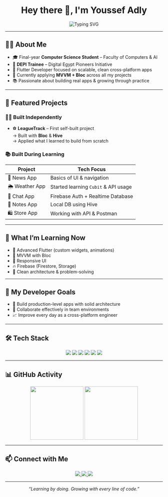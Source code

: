 <h1 align="center">Hey there 👋, I'm Youssef Adly</h1>

<p align="center">
  <img src="https://readme-typing-svg.vercel.app/?font=Fira+Code&size=22&pause=1000&color=00BFFF&center=true&vCenter=true&width=500&lines=Flutter+Developer+💙;Learning+MVVM+with+Bloc+🧠;Building+Real+Projects+📖;Leveling+Up+Every+Day+💫" alt="Typing SVG" />
</p>

---

## 👨‍💻 About Me
- 🎓 Final-year **Computer Science Student** – Faculty of Computers & AI  
- 🚀 **DEPI Trainee** – Digital Egypt Pioneers Initiative  
- 💙 Flutter Developer focused on scalable, clean cross-platform apps  
- 🔁 Currently applying **MVVM + Bloc** across all my projects  
- 📚 Passionate about building real apps & growing through practice

---

## 💼 Featured Projects

### 🧑‍💻 Built Independently
- ⚽ **LeagueTrack** – First self-built project  
  → Built with **Bloc** & **Hive**  
  → Applied what I learned to build from scratch

### 📚 Built During Learning
| Project       | Tech Focus                             |
|---------------|-----------------------------------------|
| 📰 News App    | Basics of UI & navigation               |
| 🌦️ Weather App | Started learning `Cubit` & API usage    |
| 💬 Chat App    | Firebase Auth + Realtime Database       |
| 📝 Notes App   | Local DB using Hive                     |
| 🛍️ Store App   | Working with API & Postman              |

---

## 🚀 What I’m Learning Now
- 🎨 Advanced Flutter (custom widgets, animations)  
- 🧠 MVVM with Bloc  
- 🧩 Responsive UI  
- 🔥 Firebase (Firestore, Storage)  
- 💪 Clean architecture & problem-solving  

---

## 🎯 My Developer Goals
- 🧱 Build production-level apps with solid architecture  
- 🤝 Collaborate effectively in team environments  
- 📈 Improve every day as a cross-platform engineer  

---

## 🛠️ Tech Stack

<p align="center">
  <img src="https://img.shields.io/badge/Flutter-02569B?style=for-the-badge&logo=flutter&logoColor=white" />
  <img src="https://img.shields.io/badge/Dart-0175C2?style=for-the-badge&logo=dart&logoColor=white" />
  <img src="https://img.shields.io/badge/Firebase-FFCA28?style=for-the-badge&logo=firebase&logoColor=black" />
  <img src="https://img.shields.io/badge/Hive-FF6F00?style=for-the-badge&logo=hive&logoColor=white" />
  <img src="https://img.shields.io/badge/Git-F05032?style=for-the-badge&logo=git&logoColor=white" />
  <img src="https://img.shields.io/badge/VSCode-007ACC?style=for-the-badge&logo=visual-studio-code&logoColor=white" />
</p>

---

## 📊 GitHub Activity

<p align="center">
  <img src="https://github-readme-stats.vercel.app/api?username=iYoussefAdly&show_icons=true&theme=tokyonight&hide_title=true&count_private=true" height="170" />
  <img src="https://github-readme-stats.vercel.app/api/top-langs/?username=iYoussefAdly&layout=compact&theme=tokyonight&hide_title=true" height="170" />
</p>

---

## 📫 Connect with Me

<p align="center">
  <a href="https://www.linkedin.com/in/youssef-adly-806038320/">
    <img src="https://img.shields.io/badge/LinkedIn-0A66C2?style=for-the-badge&logo=linkedin&logoColor=white" />
  </a>
  <a href="mailto:youssefadly332@gmail.com">
    <img src="https://img.shields.io/badge/Gmail-D14836?style=for-the-badge&logo=gmail&logoColor=white" />
  </a>
  <a href="https://github.com/iYoussefAdly">
    <img src="https://img.shields.io/badge/GitHub-333333?style=for-the-badge&logo=github&logoColor=white" />
  </a>
</p>

---

<p align="center"><i>“Learning by doing. Growing with every line of code.”</i></p>

